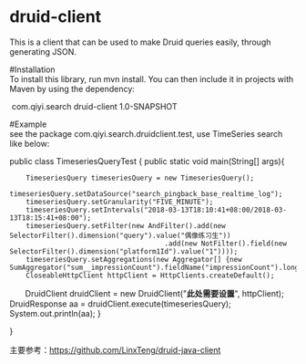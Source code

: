 # druid-client
This is a client that can be used to make Druid queries easily, through generating JSON.  

#Installation  
To install this library, run mvn install. You can then include it in projects with Maven by using the dependency:  

<dependency>  
  <groupId>com.qiyi.search</groupId>  
  <artifactId>druid-client</artifactId>  
  <version>1.0-SNAPSHOT</version>  
</dependency>  

#Example  
see the package com.qiyi.search.druidclient.test, use TimeSeries search like below:  

public class TimeseriesQueryTest {
    public static void main(String[] args){

        TimeseriesQuery timeseriesQuery = new TimeseriesQuery();
        timeseriesQuery.setDataSource("search_pingback_base_realtime_log");
        timeseriesQuery.setGranularity("FIVE_MINUTE");
        timeseriesQuery.setIntervals("2018-03-13T18:10:41+08:00/2018-03-13T18:15:41+08:00");
        timeseriesQuery.setFilter(new AndFilter().add(new SelectorFilter().dimension("query").value("偶像练习生"))
                                          .add(new NotFilter().field(new SelectorFilter().dimension("platform1Id").value("1"))));
        timeseriesQuery.setAggregations(new Aggregator[] {new SumAggregator("sum__impressionCount").fieldName("impressionCount").longSum()});
        CloseableHttpClient httpClient = HttpClients.createDefault();
        DruidClient druidClient = new DruidClient("****此处需要设置****", httpClient);
        DruidResponse aa = druidClient.execute(timeseriesQuery);
        System.out.println(aa);
    }

}


主要参考：https://github.com/LinxTeng/druid-java-client
